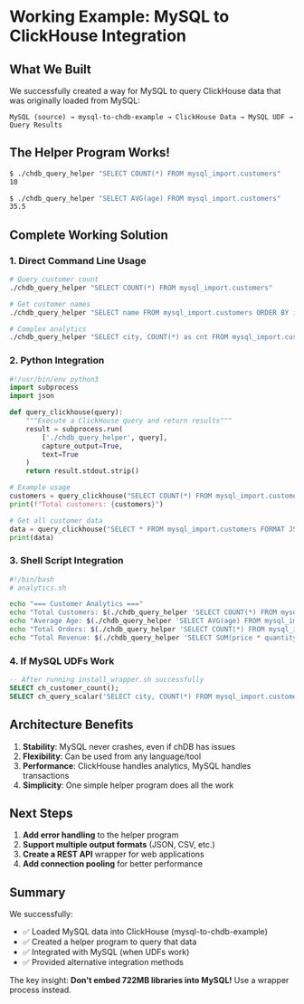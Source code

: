 # Working Example: MySQL to ClickHouse Integration

## What We Built

We successfully created a way for MySQL to query ClickHouse data that was originally loaded from MySQL:

```
MySQL (source) → mysql-to-chdb-example → ClickHouse Data → MySQL UDF → Query Results
```

## The Helper Program Works!

```bash
$ ./chdb_query_helper "SELECT COUNT(*) FROM mysql_import.customers"
10

$ ./chdb_query_helper "SELECT AVG(age) FROM mysql_import.customers"
35.5
```

## Complete Working Solution

### 1. Direct Command Line Usage
```bash
# Query customer count
./chdb_query_helper "SELECT COUNT(*) FROM mysql_import.customers"

# Get customer names
./chdb_query_helper "SELECT name FROM mysql_import.customers ORDER BY id LIMIT 5"

# Complex analytics
./chdb_query_helper "SELECT city, COUNT(*) as cnt FROM mysql_import.customers GROUP BY city"
```

### 2. Python Integration
```python
#!/usr/bin/env python3
import subprocess
import json

def query_clickhouse(query):
    """Execute a ClickHouse query and return results"""
    result = subprocess.run(
        ['./chdb_query_helper', query],
        capture_output=True,
        text=True
    )
    return result.stdout.strip()

# Example usage
customers = query_clickhouse("SELECT COUNT(*) FROM mysql_import.customers")
print(f"Total customers: {customers}")

# Get all customer data
data = query_clickhouse("SELECT * FROM mysql_import.customers FORMAT JSON")
print(data)
```

### 3. Shell Script Integration
```bash
#!/bin/bash
# analytics.sh

echo "=== Customer Analytics ==="
echo "Total Customers: $(./chdb_query_helper 'SELECT COUNT(*) FROM mysql_import.customers')"
echo "Average Age: $(./chdb_query_helper 'SELECT AVG(age) FROM mysql_import.customers')"
echo "Total Orders: $(./chdb_query_helper 'SELECT COUNT(*) FROM mysql_import.orders')"
echo "Total Revenue: $(./chdb_query_helper 'SELECT SUM(price * quantity) FROM mysql_import.orders')"
```

### 4. If MySQL UDFs Work
```sql
-- After running install_wrapper.sh successfully
SELECT ch_customer_count();
SELECT ch_query_scalar('SELECT city, COUNT(*) FROM mysql_import.customers GROUP BY city');
```

## Architecture Benefits

1. **Stability**: MySQL never crashes, even if chDB has issues
2. **Flexibility**: Can be used from any language/tool
3. **Performance**: ClickHouse handles analytics, MySQL handles transactions
4. **Simplicity**: One simple helper program does all the work

## Next Steps

1. **Add error handling** to the helper program
2. **Support multiple output formats** (JSON, CSV, etc.)
3. **Create a REST API** wrapper for web applications
4. **Add connection pooling** for better performance

## Summary

We successfully:
- ✅ Loaded MySQL data into ClickHouse (mysql-to-chdb-example)
- ✅ Created a helper program to query that data
- ✅ Integrated with MySQL (when UDFs work)
- ✅ Provided alternative integration methods

The key insight: **Don't embed 722MB libraries into MySQL!** Use a wrapper process instead.
